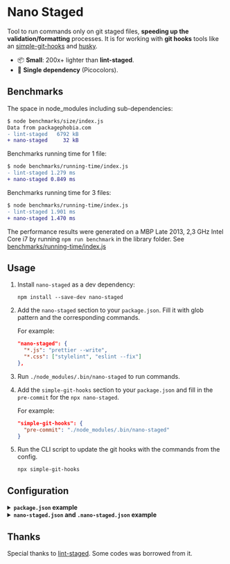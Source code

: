 # Nano Staged

Tool to run commands only on git staged files, **speeding up the validation/formatting** processes. It is for working with **git hooks** tools like an [simple-git-hooks](https://github.com/toplenboren/simple-git-hooks) and [husky](https://github.com/typicode/husky).

- 📦 **Small**: 200x+ lighter than **lint-staged**.
- 🥇 **Single dependency** (Picocolors).

## Benchmarks

The space in node_modules including sub-dependencies:

```diff
$ node benchmarks/size/index.js
Data from packagephobia.com
- lint-staged   6792 kB
+ nano-staged     32 kB
```

Benchmarks running time for 1 file:

```diff
$ node benchmarks/running-time/index.js
- lint-staged 1.279 ms
+ nano-staged 0.849 ms
```

Benchmarks running time for 3 files:

```diff
$ node benchmarks/running-time/index.js
- lint-staged 1.901 ms
+ nano-staged 1.470 ms
```

The performance results were generated on a MBP Late 2013, 2,3 GHz Intel Core i7 by running `npm run benchmark` in the library folder. See [benchmarks/running-time/index.js](https://github.com/usmanyunusov/nano-staged/blob/master/benchmarks/running-time/index.js)

## Usage

1. Install `nano-staged` as a dev dependency:

   ```terminal
   npm install --save-dev nano-staged
   ```

2. Add the `nano-staged` section to your `package.json`. Fill it with glob pattern and the corresponding commands.

   For example:

   ```json
   "nano-staged": {
     "*.js": "prettier --write",
     "*.css": ["stylelint", "eslint --fix"]
   },
   ```

3. Run `./node_modules/.bin/nano-staged` to run commands.

4. Add the `simple-git-hooks` section to your `package.json` and fill in the `pre-commit` for the `npx nano-staged`.

   For example:

   ```json
   "simple-git-hooks": {
     "pre-commit": "./node_modules/.bin/nano-staged"
   }
   ```

5. Run the CLI script to update the git hooks with the commands from the config.

   ```terminal
   npx simple-git-hooks
   ```

## Configuration

<details>
   <summary><b><code>package.json</code> example</b></summary>
   <br/>

```json
{
  "nano-staged": {
    "*": "your-cmd",
    "*.ext": ["your-cmd", "your-cmd"]
  }
}
```

</details>

<details>
   <summary><b><code>nano-staged.json</code> and <code>.nano-staged.json</code> example</b></summary>
   <br/>

```json
{
  "*": "your-cmd",
  "*.ext": ["your-cmd", "your-cmd"]
}
```

</details>

## Thanks

Special thanks to [lint-staged](https://github.com/okonet/lint-staged). Some codes was borrowed from it.
